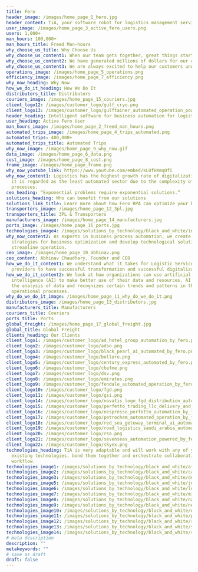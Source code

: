 ```yaml
---
title: Fero
header_image: /images/home_page_1_hero.jpg
header_content: TiA, your software robot for logistics management serving the needs of logistics, transportation and distribution professionals powered by Robotic Process Automation (RPA) and AI.
user_image: /images/home_page_3_active_fero_users.png
users: 1,000+
man_hours: 100,000+
man_hours_title: Freed Man-hours
why_choose_us_title: Why Choose Us
why_choose_us_content1: When our team gets together, great things start to happen. We can solve incredibly complex problems and come up with unexpected yet genius solutions.
why_choose_us_content2: We have generated millions of dollars for our clients in savings.
why_choose_us_content3: We are always excited to help our customers understand how Robotic Automation Software and Artificial Intelligence can help their companies increase business efficiency, lower costs reduce risks, and improve competitiveness.
operations_image: /images/home_page_5_operations.png
efficiency_image: /images/home_page_7_efficiency.png
why_now_heading: Why Now
how_we_do_it_heading: How We Do It
distributors_title: Distributors
couriers_image: /images/home_page_15_couriers.jpg
client_logo12: /images/customer_logo/gulf_cryo.png
client_logo13: /images/customer_logo/gulftainer_automated_operation_powered_by_fero.png
header_heading: Intelligent software for business automation for logistics
user_heading: Active Fero User
man_hours_image: /images/home_page_2_freed_man_hours.png
automated_trips_image: /images/home_page_4_trips_automated.png
automated_trips: 400,000+
automated_trips_title: Automated Trips
why_now_image: /images/home_page_9_why_now.gif
data_image: /images/home_page_6_data.png
cost_image: /images/home_page_8_cost.png
frame_image: /images/home_page_frame.png
why_now_youtube_link: https://www.youtube.com/embed/kLUfHXmqOfI
why_now_content1: Logistics has the highest growth rate of digitalization, but
  it is regarded as the least automated sector due to the complexity of the
  processes.
ceo_heading: “Exponential problems require exponential solutions.”
solutions_heading: Who can benefit from our solutions
solutions_link_title: Learn more about how Fero RPA can optimize your business
transporters_image: /images/home_page_12_3pl.jpg
transporters_title: 3PL & Transporters
manufacturers_image: /images/home_page_14_manufacturers.jpg
ports_image: /images/home_page_16_ports.jpg
technologies_image4: /images/solutions_by_technology/black_and_white/infor_integrated_with_fero.png
why_now_content2: As experts in business process automation, we create
  strategies for business optimization and develop technological solutions for
  streamline operation.
ceo_image: /images/home_page_10_abhinav.png
ceo_content: Abhinav Chaudhary, Founder and CEO
how_we_do_it_content1: We understand what it takes for Logistic Service
  providers to have successful transformation and successful digitalization.
how_we_do_it_content2: We look at how organizations can use artificial
  intelligence (AI) to make better use of their data and resources. AI allows
  the analysis of data and recognizes certain trends and patterns in their
  operational processes.
why_do_we_do_it_image: /images/home_page_11_why_do_we_do_it.png
distributors_image: /images/home_page_13_distributors.jpg
manufacturers_title: Manufacturers
couriers_title: Couriers
ports_title: Ports
global_freight: /images/home_page_17_global_freight.jpg
global_title: Global Freight
clients_heading: Our Clients
client_logo1: /images/customer_logo/ad_hotel_group_automation_by_fero.png
client_logo2: /images/customer_logo/adso.png
client_logo3: /images/customer_logo/black_pearl_ai_automated_by_fero.png
client_logo4: /images/customer_logo/bollore.png
client_logo5: /images/customer_logo/century_express_automated_by_fero.png
client_logo6: /images/customer_logo/chefme.png
client_logo7: /images/customer_logo/dsv.png
client_logo8: /images/customer_logo/emirates.png
client_logo9: /images/customer_logo/fendale_automated_operation_by_fero.png
client_logo10: /images/customer_logo/fgd.png
client_logo11: /images/customer_logo/gsi.png
client_logo14: /images/customer_logo/novatis_logo_fgd_distribution_automated_by_fero.png
client_logo15: /images/customer_logo/perfetto_trading_llc_delivery_and_operation_automation_by_fero.png
client_logo16: /images/customer_logo/nespresso_perfetto_automation_by_fero.png
client_logo17: /images/customer_logo/petrochem_automated_operation_by_fero.png
client_logo18: /images/customer_logo/red_sea_geteway_terminal_ai_automation_by_fero.png
client_logo19: /images/customer_logo/road_logistics_saudi_arabia_automation_powered_by_fero.png
client_logo20: /images/customer_logo/rsa.png
client_logo21: /images/customer_logo/sevenseas_automation_powered_by_fero.png
client_logo22: /images/customer_logo/skyex.png
technologies_heading: TiA is very adaptable and will work with any of your
  existing technologies, bond them together and orchestrate collaborative
  workflow.
technologies_image1: /images/solutions_by_technology/black_and_white/afsys_integrated_with_fero.png
technologies_image2: /images/solutions_by_technology/black_and_white/cargowiseone_integrated_with_fero.png
technologies_image3: /images/solutions_by_technology/black_and_white/dell_boomi_integrated_with_fero.png
technologies_image5: /images/solutions_by_technology/black_and_white/jda_software_integrated_with_fero.png
technologies_image6: /images/solutions_by_technology/black_and_white/location_solution_integrated_with_fero.png
technologies_image7: /images/solutions_by_technology/black_and_white/microsoft_dynamics_integrated_with_fero.png
technologies_image8: /images/solutions_by_technology/black_and_white/navis_integrated_with_fero.png
technologies_image9: /images/solutions_by_technology/black_and_white/newage_efreight_integrated_with_fero.png
technologies_image10: /images/solutions_by_technology/black_and_white/oracle_integrated_with_fero.png
technologies_image11: /images/solutions_by_technology/black_and_white/pipedrive_integrated_with_fero.png
technologies_image12: /images/solutions_by_technology/black_and_white/roamworks_integrated_with_fero.png
technologies_image13: /images/solutions_by_technology/black_and_white/sap_integrated_with_fero.png
technologies_image14: /images/solutions_by_technology/black_and_white/symphony_integrated_with_fero.png
# meta description
description: ""
metakeywords: ""
# save as draft
draft: false
---
```

